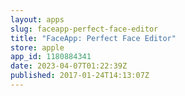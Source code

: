 ```yaml
---
layout: apps
slug: faceapp-perfect-face-editor
title: "FaceApp: Perfect Face Editor"
store: apple
app_id: 1180884341
date: 2023-04-07T01:22:39Z
published: 2017-01-24T14:13:07Z
---
```

